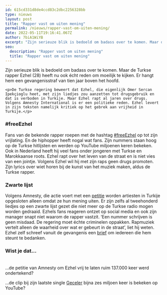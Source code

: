 ```yaml
---
id: 615cd331d8de4ccd83c2dbc2256328bb
type: nieuws
layout: post
title: "Rapper vast om uiten mening"
permalink: /nieuws/rapper-vast-om-uiten-mening/
date: 2022-05-11T19:16:41.067Z
author: 7biA1WiYB
excerpt: "Zijn serieuze blik is bedoeld om badass over te komen. Maar de Turkse rapper Ezhel (28) heeft nu ook écht reden om moeilijk te kijken. Er hangt hem een gevangenisstraf van tien jaar boven het hoofd.   "
seo:
  description: "Rapper vast om uiten mening"
  title: "Rapper vast om uiten mening"
---
```

Zijn serieuze blik is bedoeld om badass over te komen. Maar de Turkse rapper Ezhel (28) heeft nu ook écht reden om moeilijk te kijken. Er hangt hem een gevangenisstraf van tien jaar boven het hoofd.   

    <p>De Turkse regering beweert dat Ezhel, die eigenlijk Ömer Sercan Ipekçioglu heet, met zijn liedjes zou aanzetten tot drugsgebruik en dat is verboden in Turkije. Maar Ezhel rapt al jaren over drugs. Volgens Amnesty International is er een politieke reden. Ezhel levert in zijn teksten namelijk kritiek op het gebrek aan vrijheid in Turkije.</p>
<h3><strong>#freeEzhel</strong></h3>
<p>Fans van de bekende rapper roepen met de hashtag <a href="https://twitter.com/search?q=%23freeEzhel&amp;src=typd">#freeEzhel</a> op tot zijn vrijlating. En de hiphopper heeft nogal wat fans. Zijn nummers staan hoog op de Turkse hitlijsten en werden op YouTube miljoenen keren bekeken. Ook in Nederland heeft hij veel fans onder jongeren met Turkse en Marokkaanse roots. Ezhel rapt over het leven van de straat en is niet vies van een jointje. Volgens Ezhel wil hij met zijn raps geen drugs promoten. Zijn lyrics over wiet horen bij de kunst van het muziek maken, aldus de Turkse rapper.</p>
<h3><strong>Zwarte lijst</strong></h3>
<p>Volgens Amnesty, die actie voert met een <a href="https://secure.amnesty.nl/urgentaction/Sercan">petitie</a> worden artiesten in Turkije opgesloten alleen omdat ze hun mening uiten. Er zijn zelfs al tweehonderd liedjes op een zwarte lijst gezet die niet meer op de Turkse radio mogen worden gedraaid. Ezhels fans reageren ontzet op social media en ook zijn manager snapt niet waarom de rapper vastzit. ‘Een nummer schrijven is geen misdaad. De regering moet échte criminelen oppakken. Rapmuziek vertelt alleen de waarheid over wat er gebeurt in de straat’, liet hij weten. Ezhel zelf schreef vanuit de gevangenis een <a href="https://twitter.com/ezhel06/status/1001186504394379264">brief</a> om iedereen die hem steunt te bedanken.</p>
<h3><strong>Wist je dat…</strong><br> </h3>
<p>…de petitie van Amnesty om Ezhel vrij te laten ruim 137.000 keer werd ondertekend?</p>
<p>…de clip bij zijn laatste single <a href="https://www.youtube.com/watch?v=13yrOIY48kY">Geceler</a> bijna zes miljoen keer is bekeken op YouTube?</p>  

